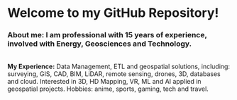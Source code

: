 <h1><b>Welcome to my GitHub Repository!</b></h1>

<h3><b>About me:</b> I am professional with 15 years of experience, involved with Energy, Geosciences and Technology.</h3><br>
<b>My Experience:</b> Data Management, ETL and geospatial solutions, including: surveying, GIS, CAD, BIM, LiDAR, remote sensing, drones, 3D, databases and cloud. 
Interested in 3D, HD Mapping, VR, ML and AI applied in geospatial projects.
Hobbies: anime, sports, gaming, tech and travel.


